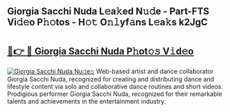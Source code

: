 ## Giorgia Sacchi Nuda L𝚎a𝚔ed N𝚞𝚍e - Part-FTS Vi𝚍𝚎o P𝚑𝚘tos - H𝚘𝚝 O𝚗𝚕yf𝚊ns L𝚎a𝚔s k2JgC

# <h2><a href="http://kfczaa.oniu.top/?m=Giorgia+Sacchi+Nuda">🔗👉 🔴 Giorgia Sacchi Nuda P𝚑ot𝚘𝚜 V𝚒d𝚎o</a></h2>

[![Giorgia Sacchi Nuda Nu𝚍e𝚜](https://i.imgur.com/0qMVB7G.gif)](http://kfczaa.oniu.top/?m=Giorgia+Sacchi+Nuda)
Web-based artist and dance collaborator Giorgia Sacchi Nuda, recognized for creating and distributing dance and lifestyle content via solo and collaborative dance routines and short videos. Prodigious performer Giorgia Sacchi Nuda, recognized for their remarkable talents and achievements in the entertainment industry.  
